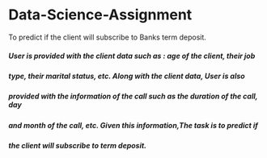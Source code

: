 # Data-Science-Assignment
To predict if the client will subscribe to Banks term deposit.
<h5/>User is provided with the client data such as : age of the client, their job
<h5/>type, their marital status, etc. Along with the client data, User is  also
<h5/>provided with the information of the call such as the duration of the call, day
<h5/>and month of the call, etc. Given this information,The task is to predict if
<h5/>the client will subscribe to term deposit.
